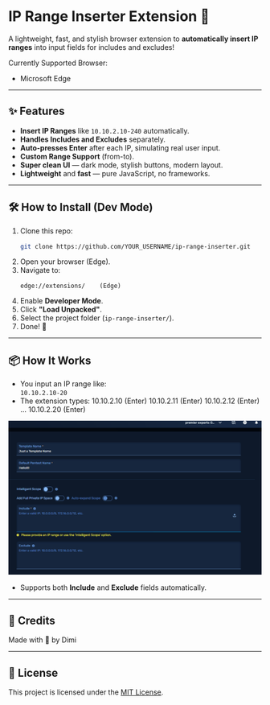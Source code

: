 # IP Range Inserter Extension 🚀

A lightweight, fast, and stylish browser extension to **automatically insert IP ranges** into input fields for includes and excludes!

Currently Supported Browser:
- Microsoft Edge
---

## ✨ Features
- **Insert IP Ranges** like `10.10.2.10-240` automatically.
- **Handles Includes and Excludes** separately.
- **Auto-presses Enter** after each IP, simulating real user input.
- **Custom Range Support** (from-to).
- **Super clean UI** — dark mode, stylish buttons, modern layout.
- **Lightweight** and **fast** — pure JavaScript, no frameworks.

---

## 🛠 How to Install (Dev Mode)
1. Clone this repo:
    ```bash
    git clone https://github.com/YOUR_USERNAME/ip-range-inserter.git
    ```
2. Open your browser (Edge).
3. Navigate to:
    ```
    edge://extensions/    (Edge)
    ```
4. Enable **Developer Mode**.
5. Click **"Load Unpacked"**.
6. Select the project folder (`ip-range-inserter/`).
7. Done! 🚀

---

## 📦 How It Works
- You input an IP range like:  
  `10.10.2.10-20`
- The extension types:
10.10.2.10 (Enter) 10.10.2.11 (Enter) 10.10.2.12 (Enter) ... 10.10.2.20 (Enter)

![Demo of IP Range Inserter](images/poc.gif)
  
- Supports both **Include** and **Exclude** fields automatically.

---
## 🧠 Credits
Made with 🖤 by Dimi

---

## 📄 License
This project is licensed under the [MIT License](LICENSE).
